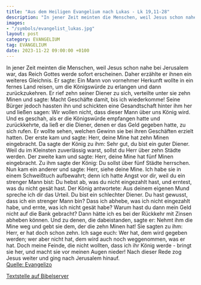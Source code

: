 ```yaml
---
title: "Aus dem Heiligen Evangelium nach Lukas - Lk 19,11-28"
description: "In jener Zeit meinten die Menschen, weil Jesus schon nahe bei Jerusalem war, das Reich Gottes werde sofort erscheinen. Daher erzählte er ihnen ein weiteres Gleichnis. Er sagte: Ein Mann von vornehmer Herkunft wollte in ein fernes Land reisen, um die Königswürde zu erlangen und da...."
images:
- "/symbols/evangelist_lukas.jpg"
layout: post
category: EVANGELIUM
tag: EVANGELIUM
date: 2023-11-22 09:00:00 +0100
---
```

In jener Zeit meinten die Menschen, weil Jesus schon nahe bei Jerusalem war, das Reich Gottes werde sofort erscheinen. Daher erzählte er ihnen ein weiteres Gleichnis.
Er sagte: Ein Mann von vornehmer Herkunft wollte in ein fernes Land reisen, um die Königswürde zu erlangen und dann zurückzukehren.<!--more-->
Er rief zehn seiner Diener zu sich, verteilte unter sie zehn Minen und sagte: Macht Geschäfte damit, bis ich wiederkomme!
Seine Bürger jedoch hassten ihn und schickten eine Gesandtschaft hinter ihm her und ließen sagen: Wir wollen nicht, dass dieser Mann über uns König wird.
Und es geschah, als er die Königswürde empfangen hatte und zurückkehrte, da ließ er die Diener, denen er das Geld gegeben hatte, zu sich rufen. Er wollte sehen, welchen Gewinn sie bei ihren Geschäften erzielt hatten.
Der erste kam und sagte: Herr, deine Mine hat zehn Minen eingebracht.
Da sagte der König zu ihm: Sehr gut, du bist ein guter Diener. Weil du im Kleinsten zuverlässig warst, sollst du Herr über zehn Städte werden.
Der zweite kam und sagte: Herr, deine Mine hat fünf Minen eingebracht.
Zu ihm sagte der König: Du sollst über fünf Städte herrschen.
Nun kam ein anderer und sagte: Herr, siehe deine Mine. Ich habe sie in einem Schweißtuch aufbewahrt;
denn ich hatte Angst vor dir, weil du ein strenger Mann bist: Du hebst ab, was du nicht eingezahlt hast, und erntest, was du nicht gesät hast.
Der König antwortete: Aus deinem eigenen Mund spreche ich dir das Urteil. Du bist ein schlechter Diener. Du hast gewusst, dass ich ein strenger Mann bin? Dass ich abhebe, was ich nicht eingezahlt habe, und ernte, was ich nicht gesät habe?
Warum hast du dann mein Geld nicht auf die Bank gebracht? Dann hätte ich es bei der Rückkehr mit Zinsen abheben können.
Und zu denen, die dabeistanden, sagte er: Nehmt ihm die Mine weg und gebt sie dem, der die zehn Minen hat!
Sie sagten zu ihm: Herr, er hat doch schon zehn.
Ich sage euch: Wer hat, dem wird gegeben werden; wer aber nicht hat, dem wird auch noch weggenommen, was er hat.
Doch meine Feinde, die nicht wollten, dass ich ihr König werde - bringt sie her, und macht sie vor meinen Augen nieder!
Nach dieser Rede zog Jesus weiter und ging nach Jerusalem hinauf.<br>
[Quelle: Evangelizo](https://evangeliumtagfuertag.org/DE/gospel)

[Textstelle auf Bibelserver](https://www.bibleserver.com/EU/Lukas19,11-28)
